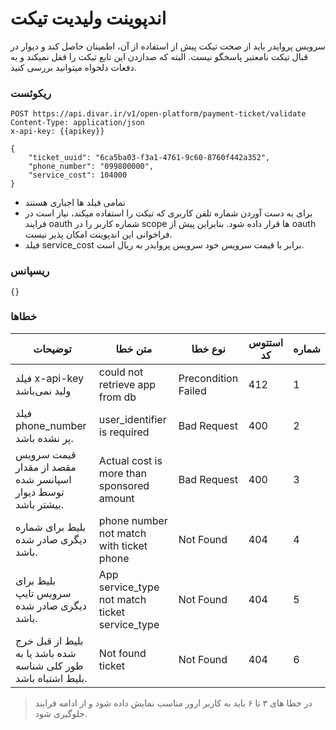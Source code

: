 # اندپوینت ولیدیت تیکت

سرویس پروایدر باید از صحت تیکت پیش از استفاده از آن، اطمینان حاصل کند و دیوار در قبال تیکت نامعتبر پاسخگو نیست. البته که صدازدن این تابع تیکت را قفل نمیکند و به دفعات دلخواه میتوانید بررسی کنید.

### ریکوئست

```http request
POST https://api.divar.ir/v1/open-platform/payment-ticket/validate
Content-Type: application/json
x-api-key: {{apikey}}

{
    "ticket_uuid": "6ca5ba03-f3a1-4761-9c60-8760f442a352", 
    "phone_number": "099800000", 
    "service_cost": 104000
}
```
- تمامی فیلد ها اجباری هستند
- برای به دست آوردن شماره تلفن کاربری که تیکت را استفاده میکند، نیاز است در فرایند oauth شماره کاربر را در scope ها قرار داده شود. بنابراین پیش از oauth فراخوانی این اندپوینت امکان پذیر نیست. 
- فیلد service_cost برابر با قیمت سرویس خود سرویس پروایدر به ریال است. 

### ریسپانس
```http request
{}
```
### خطاها

| توضیحات                                                        | متن خطا                                        | نوع خطا             | استتوس کد | شماره |
|----------------------------------------------------------------|------------------------------------------------|---------------------|-----------|-------|
| فیلد x-api-key ولید نمی‌باشد                                   | could not retrieve app from db                 | Precondition Failed | 412       | 1     |
| فیلد phone_number پر نشده باشد.                                | user_identifier is required                    | Bad Request         | 400       | 2     |
| قیمت سرویس مقصد از مقدار اسپانسر شده توسط دیوار بیشتر باشد.    | Actual cost is more than sponsored amount      | Bad Request         | 400       | 3     |
| بلیط برای شماره دیگری صادر شده باشد.                           | phone number not match with ticket phone       | Not Found           | 404       | 4     |
| بلیط برای سرویس تایپ دیگری صادر شده باشد.                      | App service_type not match ticket service_type | Not Found           | 404       | 5     |
| بلیط از قبل خرج شده باشد یا به طور کلی شناسه بلیط اشتباه باشد. | Not found ticket                               | Not Found           | 404       | 6     |


> در خطا های ۳ تا ۶ باید به کاربر ارور مناسب نمایش داده شود و از ادامه فرایند جلوگیری شود.
